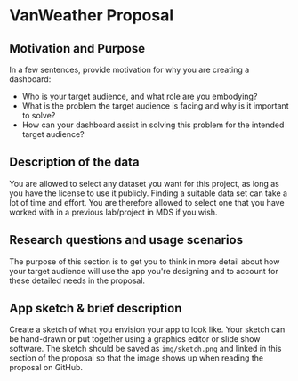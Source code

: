 # VanWeather Proposal

## Motivation and Purpose

In a few sentences, provide motivation for why you are creating a dashboard:

- Who is your target audience, and what role are you embodying?
- What is the problem the target audience is facing and why is it important to solve?
- How can your dashboard assist in solving this problem for the intended target audience?


## Description of the data

You are allowed to select any dataset you want for this project,
as long as you have the license to use it publicly.
Finding a suitable data set can take a lot of time and effort.
You are therefore allowed to select one
that you have worked with in a previous lab/project in MDS
if you wish.



## Research questions and usage scenarios


The purpose of this section is to get you to think in more detail about
how your target audience will use the app you're designing
and to account for these detailed needs in the proposal.




## App sketch & brief description

Create a sketch of what you envision your app to look like.
Your sketch can be hand-drawn
or put together using a graphics editor or
slide show software.
The sketch should be saved as `img/sketch.png` and linked in this section of the proposal
so that the image shows up when reading the proposal on GitHub.

